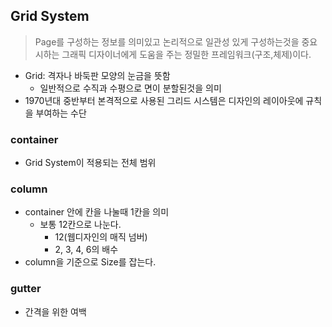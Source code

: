 ## Grid System
> Page를 구성하는 정보를 의미있고 논리적으로 일관성 있게 구성하는것을 중요시하는 그래픽 디자이너에게 도움을 주는 정밀한 프레임워크(구조,체제)이다.
- Grid: 격자나 바둑판 모양의 눈금을 뜻함
    - 일반적으로 수직과 수평으로 면이 분할된것을 의미
- 1970년대 중반부터 본격적으로 사용된 그리드 시스템은 디자인의 레이아웃에 규칙을 부여하는 수단
### container
- Grid System이 적용되는 전체 범위
### column
- container 안에 칸을 나눌때 1칸을 의미
    - 보통 12칸으로 나눈다.
        - 12(웹디자인의 매직 넘버)
        - 2, 3, 4, 6의 배수
- column을 기준으로 Size를 잡는다.
### gutter
- 간격을 위한 여백